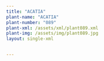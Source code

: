 ```yaml
---
title: "ACATIA"
plant-name: "ACATIA"
plant-number: "089"
plant-xml: /assets/xml/plant089.xml
plant-img: /assets/img/plant089.jpg
layout: single-xml


---
```

